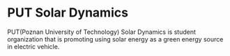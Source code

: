 # PUT Solar Dynamics
PUT(Poznan University of Technology) Solar Dynamics is student organization that is promoting using solar energy as a green energy source in electric vehicle.
